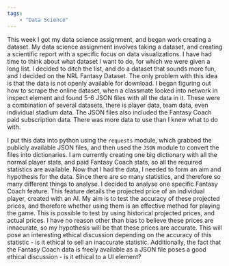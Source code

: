 ```yaml
---
tags: 
    - "Data Science"
---
```

This week I got my data science assignment, and began work creating a dataset. My data science assignment involves taking a dataset, and creating a scientific report with a specific focus on data visualizations. I have had time to think about what dataset I want to do, for which we were given a long list. I decided to ditch the list, and do a dataset that sounds more fun, and I decided on the NRL Fantasy Dataset. The only problem with this idea is that the data is not openly available for download. I began figuring out how to scrape the online dataset, when a classmate looked into network in inspect element and found 5-6 JSON files with all the data in it. These were a combination of several datasets, there is player data, team data, even individual stadium data. The JSON files also included the Fantasy Coach paid subscription data. There was more data to use than I knew what to do with.

I put this data into python using the `requests` module, which grabbed the publicly available JSON files, and then used the `JSON` module to convert the files into dictionaries. I am currently creating one big dictionary with all the normal player stats, and paid Fantasy Coach stats, so all the required statistics are available. Now that I had the data, I needed to form an aim and hypothesis for the data. Since there are so many statistics, and therefore so many different things to analyse. I decided to analyse one specific Fantasy Coach feature. This feature details the projected price of an individual player, created with an AI. My aim is to test the accuracy of these projected prices, and therefore whether using them is an effective method for playing the game. This is possible to test by using historical projected prices, and actual prices. I have no reason other than bias to believe these prices are innacurate, so my hypothesis will be that these prices are accurate. This will pose an interesting ethical discussion depending on the accuracy of this statistic - is it ethical to sell an inaccurate statistic. Additionally, the fact that the Fantasy Coach data is freely available as a JSON file poses a good ethical discussion - is it ethical to a UI element?